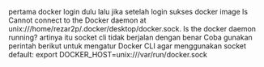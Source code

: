 pertama docker login dulu lalu jika setelah login sukses 
docker image ls
Cannot connect to the Docker daemon at unix:///home/rezar2p/.docker/desktop/docker.sock. Is the docker daemon running?
artinya itu socket cli tidak berjalan dengan benar Coba gunakan perintah berikut untuk mengatur Docker CLI agar menggunakan socket default:
export DOCKER_HOST=unix:///var/run/docker.sock

